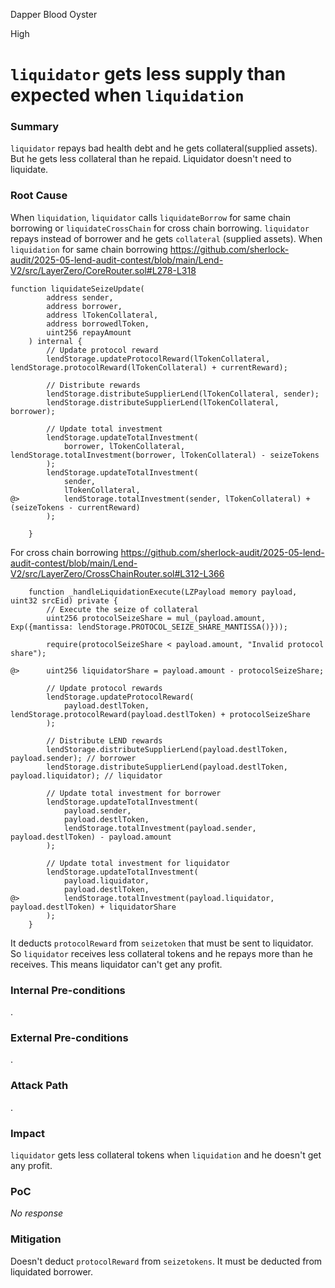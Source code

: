 Dapper Blood Oyster

High

# `liquidator` gets less supply than expected when `liquidation`

### Summary

`liquidator` repays bad health debt and he gets collateral(supplied assets).
But he gets less collateral than he repaid. Liquidator doesn't need to liquidate.

### Root Cause

When `liquidation`, `liquidator` calls `liquidateBorrow` for same chain borrowing or `liquidateCrossChain` for cross chain borrowing.
`liquidator` repays instead of borrower and he gets `collateral` (supplied assets).
When `liquidation` for same chain borrowing
https://github.com/sherlock-audit/2025-05-lend-audit-contest/blob/main/Lend-V2/src/LayerZero/CoreRouter.sol#L278-L318
```solidity
function liquidateSeizeUpdate(        
		address sender,
        address borrower,
        address lTokenCollateral,
        address borrowedlToken,
        uint256 repayAmount
    ) internal {
	    // Update protocol reward
        lendStorage.updateProtocolReward(lTokenCollateral, lendStorage.protocolReward(lTokenCollateral) + currentReward);

        // Distribute rewards
        lendStorage.distributeSupplierLend(lTokenCollateral, sender);
        lendStorage.distributeSupplierLend(lTokenCollateral, borrower);

        // Update total investment
        lendStorage.updateTotalInvestment(
            borrower, lTokenCollateral, lendStorage.totalInvestment(borrower, lTokenCollateral) - seizeTokens
        );
        lendStorage.updateTotalInvestment(
            sender,
            lTokenCollateral,
@>          lendStorage.totalInvestment(sender, lTokenCollateral) + (seizeTokens - currentReward)
        );

    }
```
For cross chain borrowing
https://github.com/sherlock-audit/2025-05-lend-audit-contest/blob/main/Lend-V2/src/LayerZero/CrossChainRouter.sol#L312-L366
```solidity
    function _handleLiquidationExecute(LZPayload memory payload, uint32 srcEid) private {
        // Execute the seize of collateral
        uint256 protocolSeizeShare = mul_(payload.amount, Exp({mantissa: lendStorage.PROTOCOL_SEIZE_SHARE_MANTISSA()}));

        require(protocolSeizeShare < payload.amount, "Invalid protocol share");

@>      uint256 liquidatorShare = payload.amount - protocolSeizeShare;

        // Update protocol rewards
        lendStorage.updateProtocolReward(
            payload.destlToken, lendStorage.protocolReward(payload.destlToken) + protocolSeizeShare
        );

        // Distribute LEND rewards
        lendStorage.distributeSupplierLend(payload.destlToken, payload.sender); // borrower
        lendStorage.distributeSupplierLend(payload.destlToken, payload.liquidator); // liquidator

        // Update total investment for borrower
        lendStorage.updateTotalInvestment(
            payload.sender,
            payload.destlToken,
            lendStorage.totalInvestment(payload.sender, payload.destlToken) - payload.amount
        );

        // Update total investment for liquidator
        lendStorage.updateTotalInvestment(
            payload.liquidator,
            payload.destlToken,
@>          lendStorage.totalInvestment(payload.liquidator, payload.destlToken) + liquidatorShare
        );
    }
```
It deducts `protocolReward` from `seizetoken` that must be sent to liquidator.
So `liquidator` receives less collateral tokens and he repays more than he receives.
This means liquidator can't get any profit.

### Internal Pre-conditions

.

### External Pre-conditions

.

### Attack Path

.

### Impact

`liquidator` gets less collateral tokens when `liquidation` and he doesn't get any profit.

### PoC

_No response_

### Mitigation

Doesn't deduct `protocolReward` from `seizetokens`.
It must be deducted from liquidated borrower.